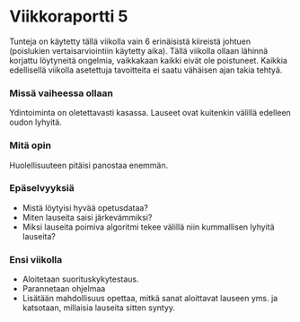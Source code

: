 # Viikkoraportti 5

Tunteja on käytetty tällä viikolla vain 6 erinäisistä kiireistä johtuen (poislukien vertaisarviointiin käytetty aika). Tällä viikolla ollaan lähinnä korjattu löytyneitä ongelmia, vaikkakaan kaikki eivät ole poistuneet. Kaikkia edellisellä viikolla asetettuja tavoitteita ei saatu vähäisen ajan takia tehtyä.


### Missä vaiheessa ollaan

Ydintoiminta on oletettavasti kasassa. Lauseet ovat kuitenkin välillä edelleen oudon lyhyitä.

### Mitä opin
 Huolellisuuteen pitäisi panostaa enemmän.

### Epäselvyyksiä
* Mistä löytyisi hyvää opetusdataa?
* Miten lauseita saisi järkevämmiksi?
* Miksi lauseita poimiva algoritmi tekee välillä niin kummallisen lyhyitä lauseita?

### Ensi viikolla
* Aloitetaan suorituskykytestaus.
* Parannetaan ohjelmaa
* Lisätään mahdollisuus opettaa, mitkä sanat aloittavat lauseen yms. ja katsotaan, millaisia lauseita sitten syntyy.
